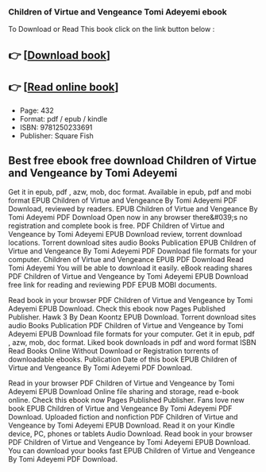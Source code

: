 ### Children of Virtue and Vengeance Tomi Adeyemi ebook

To Download or Read This book click on the link button below :

## 👉  [**[Download book](http://get-pdfs.com/download.php?group=book&from=github.com&id=704100&lnk=1064 "Download book")**]

## 👉  [**[Read online book](http://get-pdfs.com/download.php?group=book&from=github.com&id=704100&lnk=1064 "Read online book")**]


* Page: 432
* Format: pdf / epub / kindle
* ISBN: 9781250233691
* Publisher: Square Fish



## Best free ebook free download Children of Virtue and Vengeance by Tomi Adeyemi


Get it in epub, pdf , azw, mob, doc format. Available in epub, pdf and mobi format EPUB Children of Virtue and Vengeance By Tomi Adeyemi PDF Download, reviewed by readers. EPUB Children of Virtue and Vengeance By Tomi Adeyemi PDF Download Open now in any browser there&amp;#039;s no registration and complete book is free. PDF Children of Virtue and Vengeance by Tomi Adeyemi EPUB Download review, torrent download locations. Torrent download sites audio Books Publication EPUB Children of Virtue and Vengeance By Tomi Adeyemi PDF Download file formats for your computer. Children of Virtue and Vengeance EPUB PDF Download Read Tomi Adeyemi You will be able to download it easily. eBook reading shares PDF Children of Virtue and Vengeance by Tomi Adeyemi EPUB Download free link for reading and reviewing PDF EPUB MOBI documents.

Read book in your browser PDF Children of Virtue and Vengeance by Tomi Adeyemi EPUB Download. Check this ebook now Pages Published Publisher. Hawk 3 By Dean Koontz EPUB Download. Torrent download sites audio Books Publication PDF Children of Virtue and Vengeance by Tomi Adeyemi EPUB Download file formats for your computer. Get it in epub, pdf , azw, mob, doc format. Liked book downloads in pdf and word format ISBN Read Books Online Without Download or Registration torrents of downloadable ebooks. Publication Date of this book EPUB Children of Virtue and Vengeance By Tomi Adeyemi PDF Download.

Read in your browser PDF Children of Virtue and Vengeance by Tomi Adeyemi EPUB Download Online file sharing and storage, read e-book online. Check this ebook now Pages Published Publisher. Fans love new book EPUB Children of Virtue and Vengeance By Tomi Adeyemi PDF Download. Uploaded fiction and nonfiction PDF Children of Virtue and Vengeance by Tomi Adeyemi EPUB Download. Read it on your Kindle device, PC, phones or tablets Audio Download. Read book in your browser PDF Children of Virtue and Vengeance by Tomi Adeyemi EPUB Download. You can download your books fast EPUB Children of Virtue and Vengeance By Tomi Adeyemi PDF Download.





